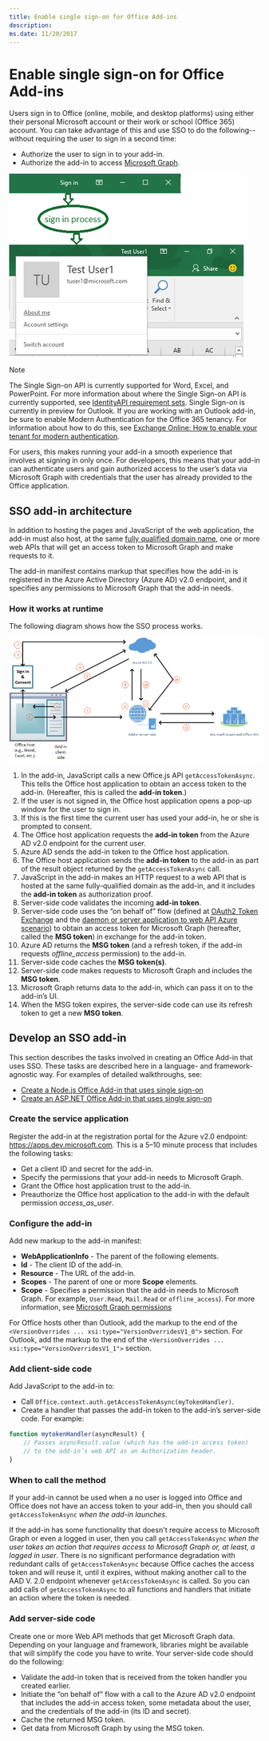 ```yaml
---
title: Enable single sign-on for Office Add-ins
description: 
ms.date: 11/20/2017 
---
```


# Enable single sign-on for Office Add-ins

Users sign in to Office (online, mobile, and desktop platforms) using either their personal Microsoft account or their work or school (Office 365) account. You can take advantage of this and use SSO to do the following--without requiring the user to sign in a second time:

* Authorize the user to sign in to your add-in.
* Authorize the add-in to access [Microsoft Graph](https://developer.microsoft.com/graph/docs).

![An image showing the sign-in process for an add-in](../images/office-host-title-bar-sign-in.png)

> [!NOTE]
> The Single Sign-on API is currently supported for Word, Excel, and PowerPoint. For more information about where the Single Sign-on API is currently supported, see [IdentityAPI requirement sets](/reference/requirement-sets/identity-api-requirement-sets.md).
> Single Sign-on is currently in preview for Outlook. If you are working with an Outlook add-in, be sure to enable Modern Authentication for the Office 365 tenancy. For information about how to do this, see [Exchange Online: How to enable your tenant for modern authentication](https://social.technet.microsoft.com/wiki/contents/articles/32711.exchange-online-how-to-enable-your-tenant-for-modern-authentication.aspx).

For users, this makes running your add-in a smooth experience that involves at signing in only once. For developers, this means that your add-in can authenticate users and gain authorized access to the user’s data via Microsoft Graph with credentials that the user has already provided to the Office application.

## SSO add-in architecture

In addition to hosting the pages and JavaScript of the web application, the add-in must also host, at the same [fully qualified domain name](https://msdn.microsoft.com/en-us/library/windows/desktop/ms682135.aspx#_dns_fully_qualified_domain_name_fqdn__gly), one or more web APIs that will get an access token to Microsoft Graph and make requests to it.

The add-in manifest contains markup that specifies how the add-in is registered in the Azure Active Directory (Azure AD) v2.0 endpoint, and it specifies any permissions to Microsoft Graph that the add-in needs.

### How it works at runtime

The following diagram shows how the SSO process works.
<!-- Minor fixes to the text in the diagram - change V2 to v2.0, and change "(e.g. Word, Excel, etc.)" to "(for example, Word, Excel)". -->

![A diagram that shows the SSO process](../images/sso-overview-diagram.png)

1. In the add-in, JavaScript calls a new Office.js API `getAccessTokenAsync`. This tells the Office host application to obtain an access token to the add-in. (Hereafter, this is called the **add-in token**.)
1. If the user is not signed in, the Office host application opens a pop-up window for the user to sign in.
1.  If this is the first time the current user has used your add-in, he or she is prompted to consent.
1. The Office host application requests the **add-in token** from the Azure AD v2.0 endpoint for the current user.
1. Azure AD sends the add-in token to the Office host application.
1. The Office host application sends the **add-in token** to the add-in as part of the result object returned by the `getAccessTokenAsync` call.
1. JavaScript in the add-in makes an HTTP request to a web API that is hosted at the same fully-qualified domain as the add-in, and it includes the **add-in token** as authorization proof.  
1. Server-side code validates the incoming **add-in token**.
1. Server-side code uses the “on behalf of” flow (defined at [OAuth2 Token Exchange](https://tools.ietf.org/html/draft-ietf-oauth-token-exchange-02) and the [daemon or server application to web API Azure scenario](https://docs.microsoft.com/en-us/azure/active-directory/develop/active-directory-authentication-scenarios#daemon-or-server-application-to-web-api)) to obtain an access token for Microsoft Graph (hereafter, called the **MSG token**) in exchange for the add-in token.
1. Azure AD returns the **MSG token** (and a refresh token, if the add-in requests *offline_access* permission) to the add-in.
1. Server-side code caches the **MSG token(s)**.
1. Server-side code makes requests to Microsoft Graph and includes the **MSG token**.
1. Microsoft Graph returns data to the add-in, which can pass it on to the add-in’s UI.
1. When the MSG token expires, the server-side code can use its refresh token to get a new **MSG token**.

## Develop an SSO add-in

This section describes the tasks involved in creating an Office Add-in that uses SSO. These tasks are described here in a language- and framework-agnostic way. For examples of detailed walkthroughs, see:

* [Create a Node.js Office Add-in that uses single sign-on](create-sso-office-add-ins-nodejs.md)
* [Create an ASP.NET Office Add-in that uses single sign-on](create-sso-office-add-ins-aspnet.md)

### Create the service application

Register the add-in at the registration portal for the Azure v2.0 endpoint: https://apps.dev.microsoft.com. This is a 5–10 minute process that includes the following tasks:

* Get a client ID and secret for the add-in.
* Specify the permissions that your add-in needs to Microsoft Graph.
* Grant the Office host application trust to the add-in.
* Preauthorize the Office host application to the add-in with the default permission *access_as_user*.

### Configure the add-in

Add new markup to the add-in manifest:

* **WebApplicationInfo** - The parent of the following elements.
* **Id** - The client ID of the add-in.
* **Resource** - The URL of the add-in.
* **Scopes** - The parent of one or more **Scope** elements.
* **Scope** - Specifies a permission that the add-in needs to Microsoft Graph. For example, `User.Read`, `Mail.Read` or `offline_access`). For more information, see [Microsoft Graph permissions](https://developer.microsoft.com/en-us/graph/docs/concepts/permissions_reference)

For Office hosts other than Outlook, add the markup to the end of the `<VersionOverrides ... xsi:type="VersionOverridesV1_0">` section. For Outlook, add the markup to the end of the `<VersionOverrides ... xsi:type="VersionOverridesV1_1">` section.

### Add client-side code

Add JavaScript to the add-in to:

* Call `Office.context.auth.getAccessTokenAsync(myTokenHandler)`.
* Create a handler that passes the add-in token to the add-in’s server-side code. For example:

```js
function mytokenHandler(asyncResult) {
    // Passes asyncResult.value (which has the add-in access token)
    // to the add-in’s web API as an Authorization header.
}
```

### When to call the method

If your add-in cannot be used when a no user is logged into Office and Office does not have an access token to your add-in, then you should call `getAccessTokenAsync` *when the add-in launches*.

If the add-in has some functionality that doesn't require access to Microsoft Graph or even a logged in user, then you call `getAccessTokenAsync` *when the user takes an action that requires access to Microsoft Graph or, at least, a logged in user*. There is no significant performance degradation with redundant calls of `getAccessTokenAsync` because Office caches the access token and will reuse it, until it expires, without making another call to the AAD V. 2.0 endpoint whenever `getAccessTokenAsync` is called. So you can add calls of `getAccessTokenAsync` to all functions and handlers that initiate an action where the token is needed.

### Add server-side code

Create one or more Web API methods that get Microsoft Graph data. Depending on your language and framework, libraries might be available that will simplify the code you have to write. Your server-side code should do the following:

* Validate the add-in token that is received from the token handler you created earlier.
* Initiate the “on behalf of” flow with a call to the Azure AD v2.0 endpoint that includes the add-in access token, some metadata about the user, and the credentials of the add-in (its ID and secret).
* Cache the returned MSG token.
* Get data from Microsoft Graph by using the MSG token.
